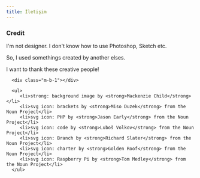 ```yaml
---
title: İletişim
---
```


<div class="section p-b-0">
   <h3 class="title">Credit</h3>
   <div class="description">
      <p>
         I'm not designer. I don't know how to use Photoshop, Sketch etc.
      </p>
      <p>
         So, I used somethings created by another elses.
      </p>
      <p>
         I want to thank these creative people!
      </p>

      <div class="m-b-1"></div>

      <ul>
         <li>strong: background image by <strong>Mackenzie Child</strong></li>
         <li>svg icon: brackets by <strong>Miso Duzek</strong> from the Noun Project</li>
         <li>svg icon: PHP by <strong>Jason Early</strong> from the Noun Project</li>
         <li>svg icon: code by <strong>Luboš Volkov</strong> from the Noun Project</li>
         <li>svg icon: Branch by <strong>Richard Slater</strong> from the Noun Project</li>
         <li>svg icon: charter by <strong>Golden Roof</strong> from the Noun Project</li>
         <li>svg icon: Raspberry Pi by <strong>Tom Medley</strong> from the Noun Project</li>
      </ul>
   </div>
</div>